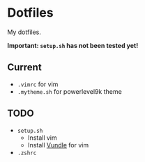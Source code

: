 # Dotfiles

My dotfiles.

**Important: `setup.sh` has not been tested yet!**

## Current

- `.vimrc` for vim
- `.mytheme.sh` for powerlevel9k theme

## TODO

- `setup.sh`
  - Install vim
  - Install [Vundle](https://github.com/VundleVim/Vundle.vim) for vim
- `.zshrc`
